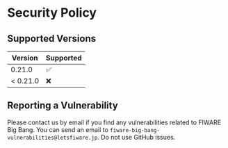 # Security Policy

## Supported Versions

| Version  | Supported          |
| -------- | ------------------ |
| 0.21.0   | :white_check_mark: |
| < 0.21.0 | :x:                |

## Reporting a Vulnerability

Please contact us by email if you find any vulnerabilities related to FIWARE Big Bang.
You can send an email to `fiware-big-bang-vulnerabilities@letsfiware.jp`. Do not use GitHub issues.
